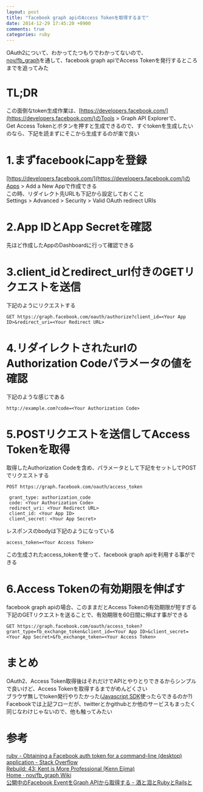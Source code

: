 ```yaml
---
layout: post
title: "facebook graph apiのAccess Tokenを取得するまで"
date: 2014-12-29 17:45:20 +0900
comments: true
categories: ruby
---
```

OAuth2について、わかってたつもりでわかってないので、  
[nov/fb_graph](https://github.com/nov/fb_graph)を通して、facebook graph apiでAccess Tokenを発行するところまでを追ってみた  

# TL;DR
この面倒なtoken生成作業は、[https://developers.facebook.com/](https://developers.facebook.com/)のTools > Graph API Explorerで、  
Get Access Tokenとボタンを押すと生成できるので、すぐtokenを生成したいのなら、下記を読まずにそこから生成するのが楽で良い

# 1.まずfacebookにappを登録
[https://developers.facebook.com/](https://developers.facebook.com/)のApps > Add a New Appで作成できる  
この時、リダイレクト先URLも下記から設定しておくこと  
Settings > Advanced > Security > Valid OAuth redirect URIs  

# 2.App IDとApp Secretを確認
先ほど作成したAppのDashboardに行って確認できる  

# 3.client_idとredirect_url付きのGETリクエストを送信
下記のようにリクエストする  

    GET https://graph.facebook.com/oauth/authorize?client_id=<Your App ID>&redirect_uri=<Your Redirect URL>

# 4.リダイレクトされたurlのAuthorization Codeパラメータの値を確認
下記のような感じである  

    http://example.com?code=<Your Authorization Code>

# 5.POSTリクエストを送信してAccess Tokenを取得
取得したAuthorization Codeを含め、パラメータとして下記をセットしてPOSTでリクエストする  

    POST https://graph.facebook.com/oauth/access_token

     grant_type: authorization_code
     code: <Your Authorization Code>
     redirect_uri: <Your Redirect URL>
     client_id: <Your App ID>
     client_secret: <Your App Secret>

レスポンスのbodyは下記のようになっている  

    access_token=<Your Access Token>  

この生成されたaccess_tokenを使って、facebook graph apiを利用する事ができる  

# 6.Access Tokenの有効期限を伸ばす
facebook graph apiの場合、このままだとAccess Tokenの有効期限が短すぎる  
下記のGETリクエストを送ることで、有効期限を60日間に伸ばす事ができる  

    GET https://graph.facebook.com/oauth/access_token?grant_type=fb_exchange_token&client_id=<Your App ID>&client_secret=<Your App Secret>&fb_exchange_token=<Your Access Token>  

# まとめ
OAuth2、Access Token取得後はそれだけでAPIとやりとりできるからシンプルで良いけど、Access Tokenを取得するまでがめんどくさい  
ブラウザ無しでtoken発行やりたかった([Javascript SDK](https://github.com/nov/fb_graph/wiki/Authentication#javascript-sdk)使ったらできるのか?)  
Facebookでは上記フローだが、twitterとかgithubとか他のサービスもまったく同じなわけじゃないので、他も触ってみたい  

# 参考
[ruby - Obtaining a Facebook auth token for a command-line (desktop) application - Stack Overflow](http://stackoverflow.com/questions/21978728/obtaining-a-facebook-auth-token-for-a-command-line-desktop-application)  
[Rebuild: 43: Kent is More Professional (Kenn Ejima)](http://rebuild.fm/43/)  
[Home · nov/fb_graph Wiki](https://github.com/nov/fb_graph/wiki)  
[公開中のFacebook EventをGraph APIから取得する - 酒と泪とRubyとRailsと](http://morizyun.github.io/blog/facebook-event-api-ruby-fb_graph/)  
